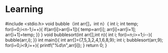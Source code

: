 # Learning
#include <stdio.h>
void bubble（int arr[]，int n）{
    int i;
    int temp;
    for(i=0;i<n-1;i++){
        if(arr[i]>arr[i+1]){
        temp=arr[i];
        arr[i]=arr[i+1];
        arr[i+1]=temp;
}}
}
void bubblesort(int arr[],int n){
   int i;
   for(i=n;i>=1;i--){
        bubble(arr,i);
}}
int main(){
     int arr[]={7,5,3,2,4,1,6,8,9};
     int i;
     bubblesort(arr,9);
     for(i=0,i<9,i++){
        printf("%d\n",arr[i]);
}
return 0;
}
